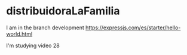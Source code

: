 # distribuidoraLaFamilia


I am in the branch development
https://expressjs.com/es/starter/hello-world.html

I'm studying video 28